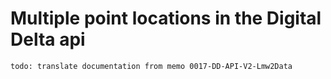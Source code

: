 # Multiple point locations in the Digital Delta api

`todo: translate documentation from memo 0017-DD-API-V2-Lmw2Data`